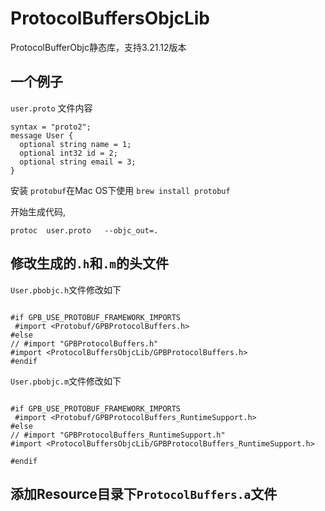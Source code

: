# ProtocolBuffersObjcLib

ProtocolBufferObjc静态库，支持3.21.12版本

## 一个例子
`user.proto` 文件内容
```
syntax = "proto2";
message User {
  optional string name = 1;
  optional int32 id = 2;
  optional string email = 3;
}
```

安装 `protobuf`在Mac OS下使用 `brew install protobuf` 

开始生成代码,
```
protoc  user.proto   --objc_out=.
```

## 修改生成的`.h`和`.m`的头文件
`User.pbobjc.h`文件修改如下

```

#if GPB_USE_PROTOBUF_FRAMEWORK_IMPORTS
 #import <Protobuf/GPBProtocolBuffers.h>
#else
// #import "GPBProtocolBuffers.h"
#import <ProtocolBuffersObjcLib/GPBProtocolBuffers.h>
#endif

```

`User.pbobjc.m`文件修改如下
```

#if GPB_USE_PROTOBUF_FRAMEWORK_IMPORTS
 #import <Protobuf/GPBProtocolBuffers_RuntimeSupport.h>
#else
// #import "GPBProtocolBuffers_RuntimeSupport.h"
#import <ProtocolBuffersObjcLib/GPBProtocolBuffers_RuntimeSupport.h>

#endif

```
## 添加Resource目录下`ProtocolBuffers.a`文件
